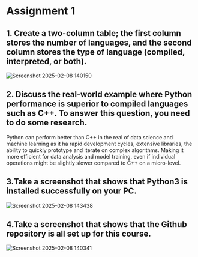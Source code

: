 # Assignment 1
## 1. Create a two-column table; the first column stores the number of languages, and the second column stores the type of language (compiled, interpreted, or both).
![Screenshot 2025-02-08 140150](https://github.com/user-attachments/assets/40cf5ea4-6cec-465f-b811-bdf868d065b6)

## 2. Discuss the real-world example where Python performance is superior to compiled languages such as C++. To answer this question, you need to do some research.
Python can perform better than C++ in the real of data science and machine learning as it ha rapid development cycles, extensive libraries, the ability to quickly prototype and iterate on complex algorithms. Making it more efficient for data analysis and model training, even if individual operations might be slightly slower compared to C++ on a micro-level.
## 3.Take a screenshot that shows that Python3 is installed successfully on your PC.
![Screenshot 2025-02-08 143438](https://github.com/user-attachments/assets/14669ffc-b0da-4539-8089-72c67381f9ee)

## 4.Take a screenshot that shows that the Github repository is all set up for this course.
![Screenshot 2025-02-08 140341](https://github.com/user-attachments/assets/0937874a-30c5-4223-8963-f1d0a760edde)
